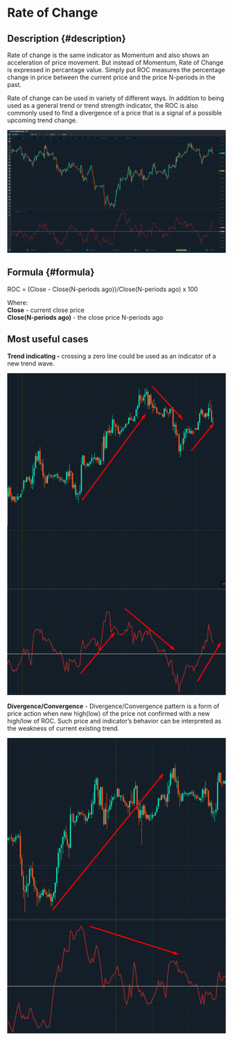 # Rate of Change

## Description {#description}

 Rate of change is the same indicator as Momentum and also shows an acceleration of price movement. But instead of Momentum, Rate of Change is expressed  in percantage value. Simply put ROC  measures the percentage change in price between the current price and the price N-periods in the past.  

Rate of change can be used in variety of different ways. In addition to being used as a general trend or trend strength indicator, the ROC is also commonly used to find a divergence of a price that is a signal of a possible upcoming trend change.

![](../../../../.gitbook/assets/image%20%2813%29.png)

## Formula {#formula}

 ROC = \(Close - Close\(N-periods ago\)\)/Close\(N-periods ago\) x 100

Where:   
**Close** - current close price   
**Close\(N-periods ago\)** - the close price N-periods ago

##  Most useful cases 

**Trend indicating -** crossing a zero line could be used as an indicator of a new trend wave.

![](../../../../.gitbook/assets/image%20%2824%29.png)

 **Divergence/Convergence** - Divergence/Convergence pattern is a form of price action when new high\(low\) of the price not confirmed with a new high/low of ROC. Such price and indicator’s behavior can be interpreted as the weakness of current existing trend.

![](../../../../.gitbook/assets/image%20%2819%29.png)



  


